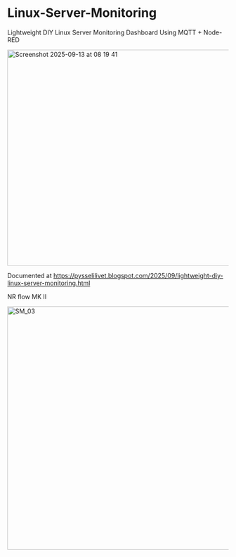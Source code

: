 # Linux-Server-Monitoring
Lightweight DIY Linux Server Monitoring Dashboard Using MQTT + Node-RED

<img width="677" height="492" alt="Screenshot 2025-09-13 at 08 19 41" src="https://github.com/user-attachments/assets/773e150f-93c0-4c09-a9b5-2e9963b9a7b0" />

Documented at https://pysselilivet.blogspot.com/2025/09/lightweight-diy-linux-server-monitoring.html

NR flow MK II

<img width="906" height="554" alt="SM_03" src="https://github.com/user-attachments/assets/c8f78ea0-3390-476e-a245-1f00c4363277" />
